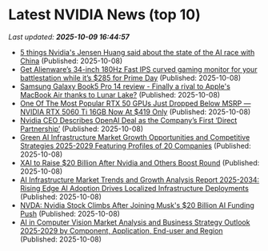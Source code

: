 # Latest NVIDIA News (top 10)
_Last updated: **2025-10-09 16:44:57**_

- [5 things Nvidia's Jensen Huang said about the state of the AI race with China](https://www.cnbc.com/2025/10/08/nvidia-huang-ai-race-china-us-trump.html) (Published: 2025-10-08)
- [Get Alienware’s 34-inch 180Hz Fast IPS curved gaming monitor for your battlestation while it’s $285 for Prime Day](http://9to5toys.com/2025/10/08/alienware-34-inch-180hz-fast-ips-curved-gaming-monitor-285/) (Published: 2025-10-08)
- [Samsung Galaxy Book5 Pro 14 review - Finally a rival to Apple's MacBook Air thanks to Lunar Lake?](https://www.notebookcheck.net/Samsung-Galaxy-Book5-Pro-14-review-Finally-a-rival-to-Apple-s-MacBook-Air-thanks-to-Lunar-Lake.1133135.0.html) (Published: 2025-10-08)
- [One Of The Most Popular RTX 50 GPUs Just Dropped Below MSRP — NVIDIA RTX 5060 Ti 16GB Now At $419 Only](https://wccftech.com/nvidia-rtx-5060-ti-16gb-drops-below-msrp/) (Published: 2025-10-08)
- [Nvidia CEO Describes OpenAI Deal as the Company’s First ‘Direct Partnership’](https://biztoc.com/x/4fb11675c543f7c2) (Published: 2025-10-08)
- [Green AI Infrastructure Market Growth Opportunities and Competitive Strategies 2025-2029 Featuring Profiles of 20 Companies](https://www.globenewswire.com/news-release/2025/10/08/3163626/28124/en/Green-AI-Infrastructure-Market-Growth-Opportunities-and-Competitive-Strategies-2025-2029-Featuring-Profiles-of-20-Companies.html) (Published: 2025-10-08)
- [XAI to Raise $20 Billion After Nvidia and Others Boost Round](https://biztoc.com/x/e2a2a1c1348d56e0) (Published: 2025-10-08)
- [AI Infrastructure Market Trends and Growth Analysis Report 2025-2034: Rising Edge AI Adoption Drives Localized Infrastructure Deployments](https://www.globenewswire.com/news-release/2025/10/08/3163620/28124/en/AI-Infrastructure-Market-Trends-and-Growth-Analysis-Report-2025-2034-Rising-Edge-AI-Adoption-Drives-Localized-Infrastructure-Deployments.html) (Published: 2025-10-08)
- [NVDA: Nvidia Stock Climbs After Joining Musk's $20 Billion AI Funding Push](https://consent.yahoo.com/v2/collectConsent?sessionId=1_cc-session_aed1665d-e196-4644-b693-290eae681240) (Published: 2025-10-08)
- [AI in Computer Vision Market Analysis and Business Strategy Outlook 2025-2029 by Component, Application, End-user and Region](https://www.globenewswire.com/news-release/2025/10/08/3163619/28124/en/AI-in-Computer-Vision-Market-Analysis-and-Business-Strategy-Outlook-2025-2029-by-Component-Application-End-user-and-Region.html) (Published: 2025-10-08)
